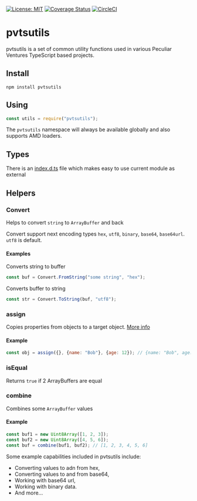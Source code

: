 [![License: MIT](https://img.shields.io/badge/License-MIT-green.svg)](https://opensource.org/licenses/MIT)
[![Coverage Status](https://coveralls.io/repos/github/PeculiarVentures/pvtsutils/badge.svg?branch=master)](https://coveralls.io/github/PeculiarVentures/pvtsutils?branch=master)
[![CircleCI](https://circleci.com/gh/PeculiarVentures/pvtsutils.svg?style=svg)](https://circleci.com/gh/PeculiarVentures/pvtsutils)

# pvtsutils
pvtsutils is a set of common utility functions used in various Peculiar Ventures TypeScript based projects.

## Install

```
npm install pvtsutils
```

## Using

```javascript
const utils = require("pvtsutils");
```

The `pvtsutils` namespace will always be available globally and also supports AMD loaders.

## Types

There is an [index.d.ts](./index.d.ts) file which makes easy to use current module as external

## Helpers

### Convert

Helps to convert `string` to `ArrayBuffer` and back

Convert support next encoding types `hex`, `utf8`, `binary`, `base64`, `base64url`. `utf8` is default.

#### Examples

Converts string to buffer

```javascript
const buf = Convert.FromString("some string", "hex");
```

Converts buffer to string

```javascript
const str = Convert.ToString(buf, "utf8");
```

### assign

Copies properties from objects to a target object. [More info](https://developer.mozilla.org/en/docs/Web/JavaScript/Reference/Global_Objects/Object/assign)

#### Example

```javascript
const obj = assign({}, {name: "Bob"}, {age: 12}); // {name: "Bob", age: 12}
```

### isEqual

Returns `true` if 2 ArrayBuffers are equal

### combine

Combines some `ArrayBuffer` values

#### Example

```javascript
const buf1 = new Uint8Array([1, 2, 3]);
const buf2 = new Uint8Array([4, 5, 6]);
const buf = combine(buf1, buf2); // [1, 2, 3, 4, 5, 6]
```

Some example capabilities included in pvtsutils include:

- Converting values to adn from hex,
- Converting values to and from base64,
- Working with base64 url,
- Working with binary data.
- And more...
